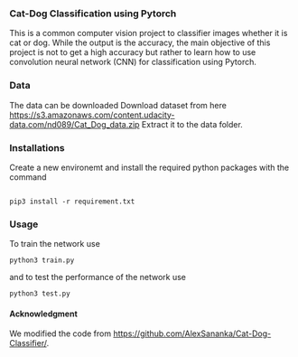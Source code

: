 ### Cat-Dog Classification using Pytorch

This is a common computer vision project to classifier images whether it is cat or dog. While the output is the accuracy, the main objective of this project is not to get a high accuracy but rather to learn how to use convolution neural network (CNN) for classification using Pytorch.

### Data
The data can be downloaded Download dataset from here https://s3.amazonaws.com/content.udacity-data.com/nd089/Cat_Dog_data.zip
Extract it to the data folder. 

### Installations

Create a new environemt and install the required python packages with the command
```

pip3 install -r requirement.txt

```

### Usage

To train the network use

```
python3 train.py
```
and to test the performance of the network use
```
python3 test.py
```

#### Acknowledgment
We modified the code from https://github.com/AlexSananka/Cat-Dog-Classifier/.

